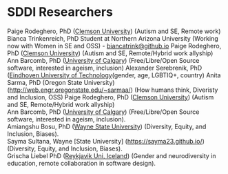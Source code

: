 # SDDI Researchers

Paige Rodeghero, PhD ([Clemson University](www.clemsonhfse.com)) (Autism and SE, Remote work)     
Bianca Trinkenreich, PhD Student at Northern Arizona University (Working now with Women in SE and OSS) - biancatrink@github.io
Paige Rodeghero, PhD ([Clemson University](www.clemsonhfse.com)) (Autism and SE, Remote/Hybrid work allyship)     
Ann Barcomb, PhD ([University of Calgary](https://www.ucalgary.ca/)) (Free/Libre/Open Source software, interested in ageism, inclusion)
Alexander Serebrenik, PhD ([Eindhoven University of Technology](https://www.win.tue.nl/~aserebre/)(gender, age, LGBTIQ+, country)
Anita Sarma, PhD (Oregon State University) (http://web.engr.oregonstate.edu/~sarmaa/) (How humans think, Diveristy and Inclusion, OSS)
Paige Rodeghero, PhD ([Clemson University](www.clemsonhfse.com)) (Autism and SE, Remote/Hybrid work allyship)       
Ann Barcomb, PhD ([University of Calgary](https://www.ucalgary.ca/)) (Free/Libre/Open Source software, interested in ageism, inclusion).  
Amiangshu Bosu, PhD ([Wayne State University](www.amiangshu.com)) (Diversity, Equity, and Inclusion, Biases).   
Sayma Sultana, Wayne [State University] (https://sayma23.github.io/) (Diversity, Equity, and Inclusion, Biases).  
Grischa Liebel PhD ([Reykjavik Uni, Iceland](https://ru.is)) (Gender and neurodiversity in education, remote collaboration in software design). 

